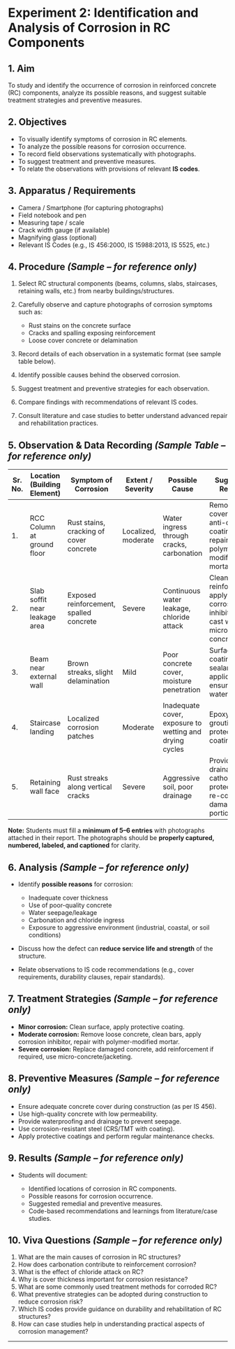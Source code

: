 # Experiment 2: Identification and Analysis of Corrosion in RC Components

## 1. Aim

To study and identify the occurrence of corrosion in reinforced concrete (RC) components, analyze its possible reasons, and suggest suitable treatment strategies and preventive measures.

## 2. Objectives

* To visually identify symptoms of corrosion in RC elements.
* To analyze the possible reasons for corrosion occurrence.
* To record field observations systematically with photographs.
* To suggest treatment and preventive measures.
* To relate the observations with provisions of relevant **IS codes**.

## 3. Apparatus / Requirements

* Camera / Smartphone (for capturing photographs)
* Field notebook and pen
* Measuring tape / scale
* Crack width gauge (if available)
* Magnifying glass (optional)
* Relevant IS Codes (e.g., IS 456:2000, IS 15988:2013, IS 5525, etc.)

## 4. Procedure *(Sample – for reference only)*

1. Select RC structural components (beams, columns, slabs, staircases, retaining walls, etc.) from nearby buildings/structures.
2. Carefully observe and capture photographs of corrosion symptoms such as:

   * Rust stains on the concrete surface
   * Cracks and spalling exposing reinforcement
   * Loose cover concrete or delamination
3. Record details of each observation in a systematic format (see sample table below).
4. Identify possible causes behind the observed corrosion.
5. Suggest treatment and preventive strategies for each observation.
6. Compare findings with recommendations of relevant IS codes.
7. Consult literature and case studies to better understand advanced repair and rehabilitation practices.

## 5. Observation & Data Recording *(Sample Table – for reference only)*

| Sr. No. | Location (Building Element)   | Symptom of Corrosion                    | Extent / Severity   | Possible Cause                                          | Suggested Remedy                                                                            |
| ------- | ----------------------------- | --------------------------------------- | ------------------- | ------------------------------------------------------- | ------------------------------------------------------------------------------------------- |
| 1.      | RCC Column at ground floor    | Rust stains, cracking of cover concrete | Localized, moderate | Water ingress through cracks, carbonation               | Remove loose cover, apply anti-corrosive coating, patch repair with polymer modified mortar |
| 2.      | Slab soffit near leakage area | Exposed reinforcement, spalled concrete | Severe              | Continuous water leakage, chloride attack               | Clean reinforcement, apply corrosion inhibitor, re-cast with micro-concrete                 |
| 3.      | Beam near external wall       | Brown streaks, slight delamination      | Mild                | Poor concrete cover, moisture penetration               | Surface coating, sealant application, ensure waterproofing                                  |
| 4.      | Staircase landing             | Localized corrosion patches             | Moderate            | Inadequate cover, exposure to wetting and drying cycles | Epoxy grouting, protective coating                                                          |
| 5.      | Retaining wall face           | Rust streaks along vertical cracks      | Severe              | Aggressive soil, poor drainage                          | Provide drainage, use cathodic protection, re-concrete damaged portion                      |

**Note:** Students must fill a **minimum of 5–6 entries** with photographs attached in their report. The photographs should be **properly captured, numbered, labeled, and captioned** for clarity.

## 6. Analysis *(Sample – for reference only)*

* Identify **possible reasons** for corrosion:

  * Inadequate cover thickness
  * Use of poor-quality concrete
  * Water seepage/leakage
  * Carbonation and chloride ingress
  * Exposure to aggressive environment (industrial, coastal, or soil conditions)
* Discuss how the defect can **reduce service life and strength** of the structure.
* Relate observations to IS code recommendations (e.g., cover requirements, durability clauses, repair standards).

## 7. Treatment Strategies *(Sample – for reference only)*

* **Minor corrosion:** Clean surface, apply protective coating.
* **Moderate corrosion:** Remove loose concrete, clean bars, apply corrosion inhibitor, repair with polymer-modified mortar.
* **Severe corrosion:** Replace damaged concrete, add reinforcement if required, use micro-concrete/jacketing.

## 8. Preventive Measures *(Sample – for reference only)*

* Ensure adequate concrete cover during construction (as per IS 456).
* Use high-quality concrete with low permeability.
* Provide waterproofing and drainage to prevent seepage.
* Use corrosion-resistant steel (CRS/TMT with coating).
* Apply protective coatings and perform regular maintenance checks.

## 9. Results *(Sample – for reference only)*

* Students will document:

  * Identified locations of corrosion in RC components.
  * Possible reasons for corrosion occurrence.
  * Suggested remedial and preventive measures.
  * Code-based recommendations and learnings from literature/case studies.

## 10. Viva Questions *(Sample – for reference only)*

1. What are the main causes of corrosion in RC structures?
2. How does carbonation contribute to reinforcement corrosion?
3. What is the effect of chloride attack on RC?
4. Why is cover thickness important for corrosion resistance?
5. What are some commonly used treatment methods for corroded RC?
6. What preventive strategies can be adopted during construction to reduce corrosion risk?
7. Which IS codes provide guidance on durability and rehabilitation of RC structures?
8. How can case studies help in understanding practical aspects of corrosion management?

---
